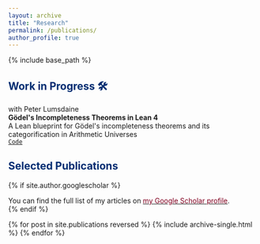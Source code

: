 ```yaml
---
layout: archive
title: "Research"
permalink: /publications/
author_profile: true
---
```


{% include base_path %}

<h2 id="wip"><font color="#002d72">Work in Progress 🛠️ <i class="fa fa-exclamation-triangle" aria-hidden="true" style="color:#FFA500;" title="Work in progress"></i> 
<i class="fa fa-wrench" style="color:white; font-size: 0.6em; margin-top: 0.2em;"></i>
</font></h2>

<p> with Peter Lumsdaine <br/> 
<strong> Gödel's Incompleteness Theorems in Lean 4 </strong> <br/>
A Lean blueprint for Gödel's incompleteness theorems and its categorification in Arithmetic Universes <br>
<!-- <a href="https://sinhp.github.io/au/"><code>Lean blueprint</code></a> &nbsp;  -->
<a href="https://github.com/sinhp/au"><code>Code</code></a></p>


<h2 id="pub"><font color="#002d72">Selected Publications</font></h2>

{% if site.author.googlescholar %}
  <div class="wordwrap">You can find the full list of my articles on <a href="{{site.author.googlescholar}}"><font color="#800020">my Google Scholar profile</font></a>.</div>
{% endif %}


{% for post in site.publications reversed %}
  {% include archive-single.html %}
{% endfor %}

